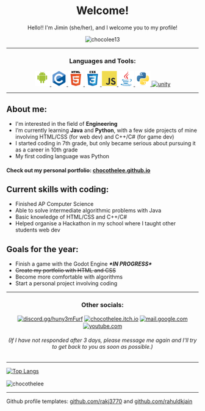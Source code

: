 <h1 align="center">Welcome!</h1>

<p align="center">Hello!! I'm Jimin (she/her), and I welcome you to my profile!</p>

<p align=center> <img src=https://komarev.com/ghpvc/?username=chocolee13 alt=chocolee13 /> </p>

<hr>

<h3 align="center">Languages and Tools:</h3>
<p align="center">
  <a href="https://developer.android.com" target="_blank"> <img src="https://raw.githubusercontent.com/devicons/devicon/master/icons/android/android-original-wordmark.svg" alt="android" width="40" height="40"/> </a>
  <a href="https://www.cprogramming.com/" target="_blank"> <img src="https://raw.githubusercontent.com/devicons/devicon/master/icons/c/c-original.svg" alt="c" width="40" height="40"/> </a>
  <a href="https://www.w3.org/html/" target="_blank"> <img src="https://raw.githubusercontent.com/devicons/devicon/master/icons/html5/html5-original-wordmark.svg" alt="html5" width="40" height="40"/> </a>
  <a href="https://www.w3schools.com/css/" target="_blank"> <img src="https://raw.githubusercontent.com/devicons/devicon/master/icons/css3/css3-original-wordmark.svg" alt="css3" width="40" height="40"/> </a>
  <a href="https://developer.mozilla.org/en-US/docs/Web/JavaScript" target="_blank"> <img src="https://raw.githubusercontent.com/devicons/devicon/master/icons/javascript/javascript-original.svg" alt="javascript" width="40" height="40"/> </a>
  <a href="https://www.java.com" target="_blank"> <img src="https://raw.githubusercontent.com/devicons/devicon/master/icons/java/java-original.svg" alt="java" width="40" height="40"/> </a>
  <a href="https://www.python.org" target="_blank"> <img src="https://raw.githubusercontent.com/devicons/devicon/master/icons/python/python-original.svg" alt="python" width="40" height="40"/> </a>
  <a href="https://unity.com/" target="_blank"> <img src="https://www.vectorlogo.zone/logos/unity3d/unity3d-icon.svg" alt="unity" width="40" height="40"/> </a> 

<hr>

<h2>About me:</h2>

<ul>
  <li>I'm interested in the field of <strong>Engineering</strong></li>
  <li>I’m currently learning <strong>Java</strong> and <strong>Python</strong>, with a few side projects of mine involving HTML/CSS (for web dev) and C++/C# (for game dev)</li>
  <li>I started coding in 7th grade, but only became serious about pursuing it as a career in 10th grade</li>
  <li>My first coding language was Python</li>
</ul>

<h4>Check out my personal portfolio: <a href="chocothelee.github.io">chocothelee.github.io</a></h4>

<h2>Current skills with coding:</h2>

<ul>
  <li>Finished AP Computer Science</li>
  <li>Able to solve intermediate algorithmic problems with Java</li>
  <li>Basic knowledge of HTML/CSS and C++/C#</li>
  <li>Helped organise a Hackathon in my school where I taught other students web dev</li>
</ul>

<h2>Goals for the year:</h2>

<ul>
  <li>Finish a game with the Godot Engine <strong><em>*IN PROGRESS*</em></strong></li>
  <li><strike>Create my portfolio with HTML and CSS</strike></li>
  <li>Become more comfortable with algorithms</li>
  <li>Start a personal project involving coding</li>
</ul>

<hr>

<h3 align="center">Other socials:</h3>
<p align="center">
  <a href="https://discord.gg/huny3mFurf" target="_blank"><img align="center" src="https://cdn.jsdelivr.net/npm/simple-icons@3.0.1/icons/discord.svg" alt="discord.gg/huny3mFurf" height="30" width="40" /></a>
  <a href="https://chocothelee.itch.io/" target="_blank"><img align="center" src="https://img.icons8.com/windows/452/itch-io.png" alt="chocothelee.itch.io" height="40" width="40"></a>
  <a href="mailto:rosajimin22@gmail.com" target="_blank"><img align="center" src="https://i.pinimg.com/564x/c4/4b/55/c44b558d5072246d510dad9fbb0b2869.jpg" alt="mail.google.com" width="37" height="37" /></a>
  <a href="https://www.youtube.com/channel/UCBi29QC9gZBbRUpy_CV93Vw" target="_blank"><img align="center" src="https://cdn4.iconfinder.com/data/icons/logos-and-brands-1/512/395_Youtube_logo-512.png" alt="youtube.com" width="40" height="40" /></a>
</p>
<h6 align="center">(If I have not responded after 3 days, please message me again and I'll try to get back to you as soon as possible.)</h6>

<hr>

[![Top Langs](https://github-readme-stats.vercel.app/api/top-langs/?username=chocothelee&layout=compact)](https://github.com/chocothelee/github-readme-stats)
<br>
<p><img align="center" src="https://github-readme-streak-stats.herokuapp.com/?user=chocothelee" alt="chocothelee" /></p>

<hr>

Github profile templates: [github.com/rakj3770](https://github.com/rajk3770/Github-Profile-Readme-Creator#usage) and [github.com/rahuldkjain](https://github.com/rahuldkjain/github-profile-readme-generator)
